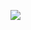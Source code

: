 ![](https://kfcoding-static.oss-cn-hangzhou.aliyuncs.com/gitcourse-bigdata/QQ截图20180331224457_20180331144519.019.png)